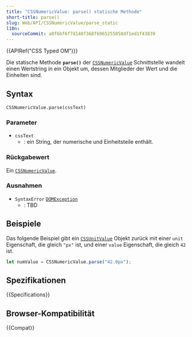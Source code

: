 ```yaml
---
title: "CSSNumericValue: parse() statische Methode"
short-title: parse()
slug: Web/API/CSSNumericValue/parse_static
l10n:
  sourceCommit: a0f6bf6f7d148f368f6965255058df1ed1f43839
---
```


{{APIRef("CSS Typed OM")}}

Die statische Methode **`parse()`** der
[`CSSNumericValue`](/de/docs/Web/API/CSSNumericValue) Schnittstelle wandelt einen Wertstring in ein Objekt um, dessen
Mitglieder der Wert und die Einheiten sind.

## Syntax

```js-nolint
CSSNumericValue.parse(cssText)
```

### Parameter

- `cssText`
  - : ein String, der numerische und Einheitsteile enthält.

### Rückgabewert

Ein [`CSSNumericValue`](/de/docs/Web/API/CSSNumericValue).

### Ausnahmen

- `SyntaxError` [`DOMException`](/de/docs/Web/API/DOMException)
  - : TBD

## Beispiele

Das folgende Beispiel gibt ein [`CSSUnitValue`](/de/docs/Web/API/CSSUnitValue) Objekt zurück mit einer `unit`
Eigenschaft, die gleich `"px"` ist, und einer `value` Eigenschaft, die gleich
`42` ist.

```js
let numValue = CSSNumericValue.parse("42.0px");
```

## Spezifikationen

{{Specifications}}

## Browser-Kompatibilität

{{Compat}}
